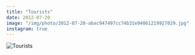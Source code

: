 ```yaml
---
title: "Tourists"
date: 2012-07-20
image: "/img/photo/2012-07-20-abac947497cc74b31e94061219927029.jpg"
instagram: true
---
```


![Tourists](/img/photo/2012-07-20-abac947497cc74b31e94061219927029.jpg)
